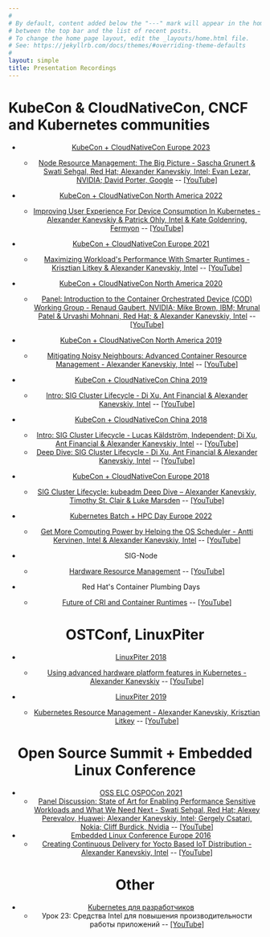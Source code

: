 ```yaml
---
#
# By default, content added below the "---" mark will appear in the home page
# between the top bar and the list of recent posts.
# To change the home page layout, edit the _layouts/home.html file.
# See: https://jekyllrb.com/docs/themes/#overriding-theme-defaults
#
layout: simple
title: Presentation Recordings
---
```


# KubeCon & CloudNativeCon, CNCF and Kubernetes communities

<div align="center">
<div data-iframe-width="150" data-iframe-height="270" data-share-badge-id="0295f579-4b1d-4c1a-9a4e-f2b2199ab7af" data-share-badge-host="https://www.credly.com">
<div data-iframe-width="150" data-iframe-height="270" data-share-badge-id="9129de75-6a92-49af-8b9f-fbb272aceb0e" data-share-badge-host="https://www.credly.com"></div>
<div data-iframe-width="150" data-iframe-height="270" data-share-badge-id="579db438-cd72-43ad-be0c-2a05f5943a1c" data-share-badge-host="https://www.credly.com"></div>
<div data-iframe-width="150" data-iframe-height="270" data-share-badge-id="b900ff39-0e79-40dc-b98e-c6a45dd0ac48" data-share-badge-host="https://www.credly.com"></div>
<div data-iframe-width="150" data-iframe-height="270" data-share-badge-id="b8280b82-75fb-46b0-8f5e-9b06eb25475e" data-share-badge-host="https://www.credly.com"></div>
<div data-iframe-width="150" data-iframe-height="270" data-share-badge-id="40e8a080-0208-4397-8b7a-78f3ff97eb29" data-share-badge-host="https://www.credly.com"></div>
<div data-iframe-width="150" data-iframe-height="270" data-share-badge-id="56d32778-cfe4-4988-b094-8f11ecccea88" data-share-badge-host="https://www.credly.com"></div>
</div>
<div align="center">
<div data-iframe-width="150" data-iframe-height="270" data-share-badge-id="2e8f5496-1ffa-4677-84ca-8ad2b68c2e74" data-share-badge-host="https://www.credly.com"></div>
<div data-iframe-width="150" data-iframe-height="270" data-share-badge-id="7d778fb3-3a92-4b76-bb02-c154217c8559" data-share-badge-host="https://www.credly.com"></div>
<div data-iframe-width="150" data-iframe-height="270" data-share-badge-id="7bfba30b-98ee-463c-8d19-8a3ab8a17db1" data-share-badge-host="https://www.credly.com"></div>
<div data-iframe-width="150" data-iframe-height="270" data-share-badge-id="2734a380-3e9b-4b36-a0ea-8dfebb9d03ba" data-share-badge-host="https://www.credly.com"></div>
<div data-iframe-width="150" data-iframe-height="270" data-share-badge-id="3fcb3f01-6af4-4ca7-88be-51cffd7e99f3" data-share-badge-host="https://www.credly.com"></div>
<div data-iframe-width="150" data-iframe-height="270" data-share-badge-id="3b2b9c18-82af-4a70-871e-08d027f0fac5" data-share-badge-host="https://www.credly.com"></div>
<div data-iframe-width="150" data-iframe-height="270" data-share-badge-id="43ac06fc-fb16-4860-b698-4b3bf9e04aeb" data-share-badge-host="https://www.credly.com"></div>
<div data-iframe-width="150" data-iframe-height="270" data-share-badge-id="087a52d7-bb51-4ce7-acf5-f66e11477f5e" data-share-badge-host="https://www.credly.com"></div>
<div data-iframe-width="150" data-iframe-height="270" data-share-badge-id="8058aac3-1730-45a9-a5ef-8247af0886d7" data-share-badge-host="https://www.credly.com"></div>
<div data-iframe-width="150" data-iframe-height="270" data-share-badge-id="250b9502-289c-4239-bb9e-b6f612c83a15" data-share-badge-host="https://www.credly.com"></div>
<div data-iframe-width="150" data-iframe-height="270" data-share-badge-id="d63dc2e2-ddcb-4d3f-b3fa-ac4b71b5ec84" data-share-badge-host="https://www.credly.com"></div>
</div>
<script type="text/javascript" async src="//cdn.credly.com/assets/utilities/embed.js"></script>

  - [KubeCon + CloudNativeCon Europe 2023](https://events.linuxfoundation.org/kubecon-cloudnativecon-europe/)
    - [Node Resource Management: The Big Picture - Sascha Grunert & Swati Sehgal, Red Hat; Alexander Kanevskiy, Intel; Evan Lezar, NVIDIA; David Porter, Google](https://sched.co/1HyVB) -- [[YouTube]](https://www.youtube.com/watch?v=LjhgklNNAtA)
  - [KubeCon + CloudNativeCon North America 2022](https://events.linuxfoundation.org/kubecon-cloudnativecon-north-america)
    - [Improving User Experience For Device Consumption In Kubernetes - Alexander Kanevskiy & Patrick Ohly, Intel & Kate Goldenring, Fermyon](https://sched.co/182GN) -- [[YouTube]](https://www.youtube.com/watch?v=0Gnh86queVQ)
  - [KubeCon + CloudNativeCon Europe 2021](https://events.linuxfoundation.org/kubecon-cloudnativecon-europe/)
    - [Maximizing Workload's Performance With Smarter Runtimes - Krisztian Litkey & Alexander Kanevskiy, Intel](https://sched.co/iE1Y) -- [[YouTube]](https://www.youtube.com/watch?v=BwQmjunIsFI)
  - [KubeCon + CloudNativeCon North America 2020](https://events.linuxfoundation.org/kubecon-cloudnativecon-north-america/)
    - [Panel: Introduction to the Container Orchestrated Device (COD) Working Group - Renaud Gaubert, NVIDIA; Mike Brown, IBM; Mrunal Patel & Urvashi Mohnani, Red Hat; & Alexander Kanevskiy, Intel](https://sched.co/ekDv) -- [[YouTube]](https://www.youtube.com/watch?v=1k1sdf4mrpI)
  - [KubeCon + CloudNativeCon North America 2019](https://events19.linuxfoundation.org/events/kubecon-cloudnativecon-north-america-2019/)
    - [Mitigating Noisy Neighbours: Advanced Container Resource Management - Alexander Kanevskiy, Intel](https://sched.co/UabM) -- [[YouTube]](https://www.youtube.com/watch?v=9krJItZYX4U)

  - [KubeCon + CloudNativeCon China 2019](https://events19.lfasiallc.com/events/kubecon-cloudnativecon-china-2019/)
    - [Intro: SIG Cluster Lifecycle - Di Xu, Ant Financial & Alexander Kanevskiy, Intel](https://sched.co/QGOE) -- [[YouTube]](https://www.youtube.com/watch?v=RiYUNfYgR2c)

  - [KubeCon + CloudNativeCon China 2018](https://events19.lfasiallc.com/events/kubecon-cloudnativecon-china-2018/)
    - [Intro: SIG Cluster Lifecycle - Lucas Käldström, Independent; Di Xu, Ant Financial & Alexander Kanevskiy, Intel](https://sched.co/FzHx) -- [[YouTube]](https://www.youtube.com/watch?v=925v4QmEGR8)
    - [Deep Dive: SIG Cluster Lifecycle - Di Xu, Ant Financial & Alexander Kanevskiy, Intel](https://sched.co/FzI2) -- [[YouTube]](https://www.youtube.com/watch?v=gz3QfZ2fAHs)
  - [KubeCon + CloudNativeCon Europe 2018](https://events19.linuxfoundation.org/events/kubecon-cloudnativecon-europe-2018/)
    - [SIG Cluster Lifecycle: kubeadm Deep Dive – Alexander Kanevskiy, Timothy St. Clair & Luke Marsden](https://sched.co/Dro1) -- [[YouTube]](https://www.youtube.com/watch?v=3w5sZSxh4RI)

  - [Kubernetes Batch + HPC Day Europe 2022](https://events.linuxfoundation.org/kubernetes-batch-hpc-day-europe/)
    - [Get More Computing Power by Helping the OS Scheduler - Antti Kervinen, Intel & Alexander Kanevskiy, Intel](https://sched.co/10F0n) -- [[YouTube]](https://www.youtube.com/watch?v=2x91cUR9ER4)

  - SIG-Node
    - [Hardware Resource Management](https://speakerdeck.com/kad/sig-node-2020-05-12-experiences-of-advanced-resource-management-in-kubernetes) -- [[YouTube]](https://www.youtube.com/watch?v=WtEb0oWwA9g)

  - Red Hat's Container Plumbing Days
    - [Future of CRI and Container Runtimes](https://containerplumbing.org/sessions/2023/future_of_cri_an) -- [[YouTube]](https://www.youtube.com/watch?v=jvx929pHSHY)

# OSTConf, LinuxPiter

  - [LinuxPiter 2018](https://ostconf.com/en/events/11688)
    - [Using advanced hardware platform features in Kubernetes - Alexander Kanevskiy](https://ostconf.com/en/materials/2477) -- [[YouTube]](https://www.youtube.com/watch?v=NMlzN6Kein8)

  - [LinuxPiter 2019](https://ostconf.com/en/events/15266)
    - [Kubernetes Resource Management - Alexander Kanevskiy, Krisztian Litkey](https://ostconf.com/en/events/15266/materials/2670) -- [[YouTube]](https://www.youtube.com/watch?v=H7-Ayr515kQ)


# Open Source Summit + Embedded Linux Conference

  - [OSS ELC OSPOCon 2021](https://events.linuxfoundation.org/open-source-summit-north-america/)
    - [Panel Discussion: State of Art for Enabling Performance Sensitive Workloads and What We Need Next - Swati Sehgal, Red Hat; Alexey Perevalov, Huawei; Alexander Kanevskiy, Intel; Gergely Csatari, Nokia; Cliff Burdick, Nvidia](https://sched.co/lATg) -- [[YouTube]](https://www.youtube.com/watch?v=fnMFbGramSU)
  - [Embedded Linux Conference Europe 2016](http://events17.linuxfoundation.org/events/archive/2016/embedded-linux-conference-europe)
    - [Creating Continuous Delivery for Yocto Based IoT Distribution - Alexander Kanevskiy, Intel](https://sched.co/7rrB) -- [[YouTube]](https://youtu.be/pBz3fyTCQzU)


# Other

 - [Kubernetes для разработчиков](https://slurm.io/kubernetes-for-developers-school)
   - Урок 23: Средства Intel для повышения производительности работы приложений -- [[YouTube]](https://www.youtube.com/watch?v=LIqM5qBHwbs)

